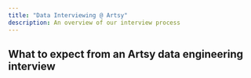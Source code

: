 ```yaml
---
title: "Data Interviewing @ Artsy"
description: An overview of our interview process
---
```


## What to expect from an Artsy data engineering interview
